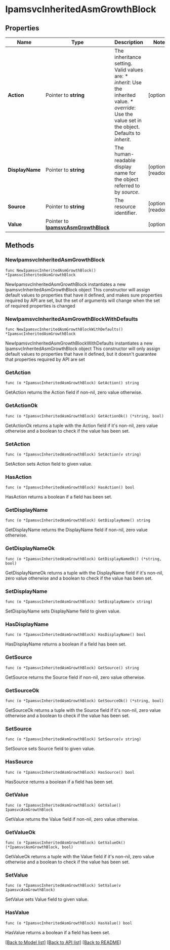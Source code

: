 # IpamsvcInheritedAsmGrowthBlock

## Properties

Name | Type | Description | Notes
------------ | ------------- | ------------- | -------------
**Action** | Pointer to **string** | The inheritance setting.  Valid values are: * _inherit_: Use the inherited value. * _override_: Use the value set in the object.  Defaults to _inherit_. | [optional] 
**DisplayName** | Pointer to **string** | The human-readable display name for the object referred to by _source_. | [optional] [readonly] 
**Source** | Pointer to **string** | The resource identifier. | [optional] [readonly] 
**Value** | Pointer to [**IpamsvcAsmGrowthBlock**](IpamsvcAsmGrowthBlock.md) |  | [optional] 

## Methods

### NewIpamsvcInheritedAsmGrowthBlock

`func NewIpamsvcInheritedAsmGrowthBlock() *IpamsvcInheritedAsmGrowthBlock`

NewIpamsvcInheritedAsmGrowthBlock instantiates a new IpamsvcInheritedAsmGrowthBlock object
This constructor will assign default values to properties that have it defined,
and makes sure properties required by API are set, but the set of arguments
will change when the set of required properties is changed

### NewIpamsvcInheritedAsmGrowthBlockWithDefaults

`func NewIpamsvcInheritedAsmGrowthBlockWithDefaults() *IpamsvcInheritedAsmGrowthBlock`

NewIpamsvcInheritedAsmGrowthBlockWithDefaults instantiates a new IpamsvcInheritedAsmGrowthBlock object
This constructor will only assign default values to properties that have it defined,
but it doesn't guarantee that properties required by API are set

### GetAction

`func (o *IpamsvcInheritedAsmGrowthBlock) GetAction() string`

GetAction returns the Action field if non-nil, zero value otherwise.

### GetActionOk

`func (o *IpamsvcInheritedAsmGrowthBlock) GetActionOk() (*string, bool)`

GetActionOk returns a tuple with the Action field if it's non-nil, zero value otherwise
and a boolean to check if the value has been set.

### SetAction

`func (o *IpamsvcInheritedAsmGrowthBlock) SetAction(v string)`

SetAction sets Action field to given value.

### HasAction

`func (o *IpamsvcInheritedAsmGrowthBlock) HasAction() bool`

HasAction returns a boolean if a field has been set.

### GetDisplayName

`func (o *IpamsvcInheritedAsmGrowthBlock) GetDisplayName() string`

GetDisplayName returns the DisplayName field if non-nil, zero value otherwise.

### GetDisplayNameOk

`func (o *IpamsvcInheritedAsmGrowthBlock) GetDisplayNameOk() (*string, bool)`

GetDisplayNameOk returns a tuple with the DisplayName field if it's non-nil, zero value otherwise
and a boolean to check if the value has been set.

### SetDisplayName

`func (o *IpamsvcInheritedAsmGrowthBlock) SetDisplayName(v string)`

SetDisplayName sets DisplayName field to given value.

### HasDisplayName

`func (o *IpamsvcInheritedAsmGrowthBlock) HasDisplayName() bool`

HasDisplayName returns a boolean if a field has been set.

### GetSource

`func (o *IpamsvcInheritedAsmGrowthBlock) GetSource() string`

GetSource returns the Source field if non-nil, zero value otherwise.

### GetSourceOk

`func (o *IpamsvcInheritedAsmGrowthBlock) GetSourceOk() (*string, bool)`

GetSourceOk returns a tuple with the Source field if it's non-nil, zero value otherwise
and a boolean to check if the value has been set.

### SetSource

`func (o *IpamsvcInheritedAsmGrowthBlock) SetSource(v string)`

SetSource sets Source field to given value.

### HasSource

`func (o *IpamsvcInheritedAsmGrowthBlock) HasSource() bool`

HasSource returns a boolean if a field has been set.

### GetValue

`func (o *IpamsvcInheritedAsmGrowthBlock) GetValue() IpamsvcAsmGrowthBlock`

GetValue returns the Value field if non-nil, zero value otherwise.

### GetValueOk

`func (o *IpamsvcInheritedAsmGrowthBlock) GetValueOk() (*IpamsvcAsmGrowthBlock, bool)`

GetValueOk returns a tuple with the Value field if it's non-nil, zero value otherwise
and a boolean to check if the value has been set.

### SetValue

`func (o *IpamsvcInheritedAsmGrowthBlock) SetValue(v IpamsvcAsmGrowthBlock)`

SetValue sets Value field to given value.

### HasValue

`func (o *IpamsvcInheritedAsmGrowthBlock) HasValue() bool`

HasValue returns a boolean if a field has been set.


[[Back to Model list]](../README.md#documentation-for-models) [[Back to API list]](../README.md#documentation-for-api-endpoints) [[Back to README]](../README.md)


